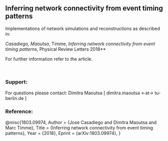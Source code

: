 ## Inferring network connectivity from event timing patterns

Implementations of network simulations and reconstructions as described in:


**Casadiego*, Maoutsa*, Timme, _Inferring network connectivity from event timing patterns_, Physical Review Letters 2018**  

For further information refer to the article.


<br>

### Support:
For questions please contact: Dimitra Maoutsa [ dimitra.maoutsa <-at-> tu-berlin.de ] 

### Reference:

@misc{1803.09974,
Author = {Jose Casadiego and Dimitra Maoutsa and Marc Timme},
Title = {Inferring network connectivity from event timing patterns},
Year = {2018},
Eprint = {arXiv:1803.09974},
}

